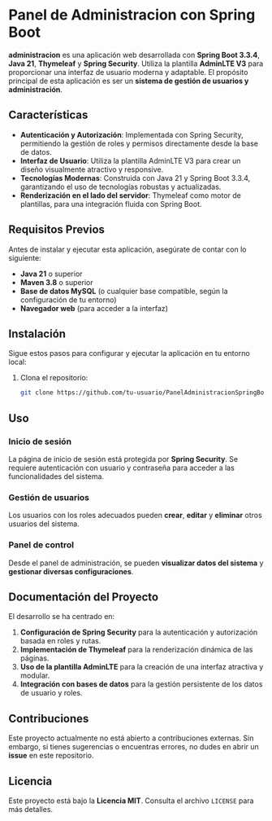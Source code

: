 # Panel de Administracion con Spring Boot

**administracion** es una aplicación web desarrollada con **Spring Boot 3.3.4**, **Java 21**, **Thymeleaf** y **Spring Security**. Utiliza la plantilla **AdminLTE V3** para proporcionar una interfaz de usuario moderna y adaptable. El propósito principal de esta aplicación es ser un **sistema de gestión de usuarios y administración**.

## Características

- **Autenticación y Autorización**: Implementada con Spring Security, permitiendo la gestión de roles y permisos directamente desde la base de datos.
- **Interfaz de Usuario**: Utiliza la plantilla AdminLTE V3 para crear un diseño visualmente atractivo y responsive.
- **Tecnologías Modernas**: Construida con Java 21 y Spring Boot 3.3.4, garantizando el uso de tecnologías robustas y actualizadas.
- **Renderización en el lado del servidor**: Thymeleaf como motor de plantillas, para una integración fluida con Spring Boot.

## Requisitos Previos

Antes de instalar y ejecutar esta aplicación, asegúrate de contar con lo siguiente:

- **Java 21** o superior
- **Maven 3.8** o superior
- **Base de datos MySQL** (o cualquier base compatible, según la configuración de tu entorno)
- **Navegador web** (para acceder a la interfaz)

## Instalación

Sigue estos pasos para configurar y ejecutar la aplicación en tu entorno local:

1. Clona el repositorio:

   ```bash
   git clone https://github.com/tu-usuario/PanelAdministracionSpringBoot.git

## Uso

### Inicio de sesión
La página de inicio de sesión está protegida por **Spring Security**. Se requiere autenticación con usuario y contraseña para acceder a las funcionalidades del sistema.

### Gestión de usuarios
Los usuarios con los roles adecuados pueden **crear**, **editar** y **eliminar** otros usuarios del sistema.

### Panel de control
Desde el panel de administración, se pueden **visualizar datos del sistema** y **gestionar diversas configuraciones**.

## Documentación del Proyecto

El desarrollo se ha centrado en:

1. **Configuración de Spring Security** para la autenticación y autorización basada en roles y rutas.
2. **Implementación de Thymeleaf** para la renderización dinámica de las páginas.
3. **Uso de la plantilla AdminLTE** para la creación de una interfaz atractiva y modular.
4. **Integración con bases de datos** para la gestión persistente de los datos de usuario y roles.

## Contribuciones

Este proyecto actualmente no está abierto a contribuciones externas. Sin embargo, si tienes sugerencias o encuentras errores, no dudes en abrir un **issue** en este repositorio.

## Licencia

Este proyecto está bajo la **Licencia MIT**. Consulta el archivo `LICENSE` para más detalles.


